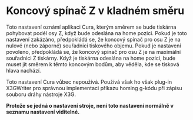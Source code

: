 Koncový spínač Z v kladném směru
====
Toto nastavení oznámí aplikaci Cura, kterým směrem se bude tiskárna pohybovat podél osy Z, když bude odeslána na home pozici. Pokud je toto nastavení zakázáno, předpokládá se, že koncový spínač pro osu Z je na nulové (nebo záporné) souřadnici tiskového objemu. Pokud je nastavení povoleno, předpokládá se, že koncový spínač pro osu Z je na maximální souřadnici Z tiskárny. Když je tiskárna odeslána na home pozici, bude muset jít směrem k těmto koncovým bodům, aby věděla, kde se tisková hlava nachází.

Toto nastavení Cura vůbec nepoužívá. Používá však ho však plug-in X3GWriter pro správnou implementaci příkazu homing g-kódu při zápisu souboru dráhy nástroje X3G.

**Protože se jedná o nastavení stroje, není toto nastavení normálně v seznamu nastavení viditelné.**